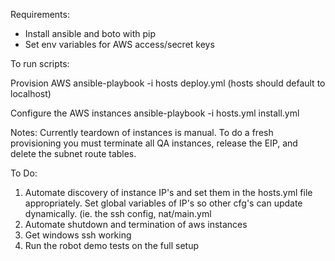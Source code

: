 Requirements:
  - Install ansible and boto with pip
  - Set env variables for AWS access/secret keys

To run scripts:

Provision AWS
ansible-playbook -i hosts deploy.yml
(hosts should default to localhost)

Configure the AWS instances
ansible-playbook -i hosts.yml install.yml

Notes:
Currently teardown of instances is manual. To do a fresh provisioning you must terminate all QA instances, release the EIP, and delete the subnet route tables.

To Do:
1) Automate discovery of instance IP's and set them in the hosts.yml file appropriately. Set global variables of IP's so other cfg's can update dynamically. (ie. the ssh config, nat/main.yml
2) Automate shutdown and termination of aws instances
3) Get windows ssh working
4) Run the robot demo tests on the full setup

